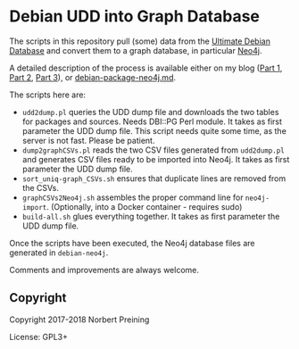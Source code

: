 Debian UDD into Graph Database
==============================

The scripts in this repository pull (some) data from the
[Ultimate Debian Database](https://wiki.debian.org/UltimateDebianDatabase/)
and convert them to a graph database, in particular [Neo4j](https://neo4j.com/).

A detailed description of the process is available either on my blog
([Part 1](https://www.preining.info/blog/2018/04/analysing-debian-packages-with-neo4j-part-1-debian/),
[Part 2](https://www.preining.info/blog/2018/04/analysing-debian-packages-with-neo4j-part-2-udd-and-graph-db-schema/),
[Part 3](https://www.preining.info/blog/2018/05/analysing-debian-packages-with-neo4j-part-3-getting-data-from-udd-into-neo4j/)),
or [debian-package-neo4j.md](debian-package-neo4j.md).

The scripts here are:
- `udd2dump.pl` queries the UDD dump file and downloads the two tables for packages
and sources. Needs DBI::PG Perl module. It takes as first parameter the UDD
dump file. This script needs quite some time, as the server is not fast.
Please be patient.
- `dump2graphCSVs.pl` reads the two CSV files generated
from `udd2dump.pl` and generates CSV files ready to be imported into
Neo4j. It takes as first parameter the UDD dump file.
- `sort_uniq-graph_CSVs.sh` ensures that duplicate lines are removed from the CSVs.
- `graphCSVs2Neo4j.sh` assembles the proper command line for `neo4j-import`. (Optionally, into a Docker container - requires sudo)
- `build-all.sh` glues everything together. It takes as first parameter the UDD
dump file.

Once the scripts have been executed, the Neo4j database files are generated in
 `debian-neo4j`.

Comments and improvements are always welcome.

Copyright
---------
Copyright 2017-2018 Norbert Preining

License: GPL3+
